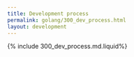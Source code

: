 ```yaml
---
title: Development process
permalink: golang/300_dev_process.html
layout: development
---
```


{% include 300_dev_process.md.liquid%}